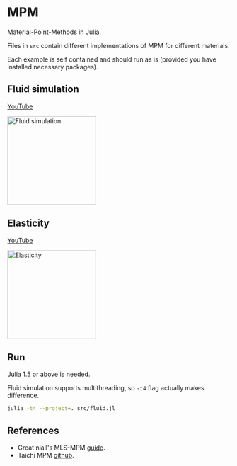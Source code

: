 # MPM

Material-Point-Methods in Julia.

Files in `src` contain different implementations of MPM for different materials.

Each example is self contained and should run as is (provided you have installed necessary packages).

## Fluid simulation
[YouTube](https://www.youtube.com/watch?v=O8cXswg9xHw)

<img src="https://img.youtube.com/vi/O8cXswg9xHw/hqdefault.jpg" alt="Fluid simulation" width="200"/>

## Elasticity
[YouTube](https://www.youtube.com/watch?v=B2dO3poS5PA)

<img src="https://img.youtube.com/vi/B2dO3poS5PA/hqdefault.jpg" alt="Elasticity" width="200"/>

## Run

Julia 1.5 or above is needed.

Fluid simulation supports multithreading, so `-t4` flag actually makes difference.

```bash
julia -t4 --project=. src/fluid.jl 
```

## References

- Great niall's MLS-MPM [guide](https://nialltl.neocities.org/articles/mpm_guide.html).
- Taichi MPM [github](https://github.com/yuanming-hu/taichi_mpm).
